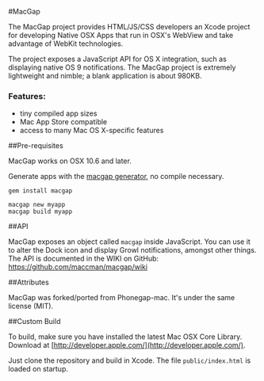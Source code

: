 #MacGap

The MacGap project provides HTML/JS/CSS developers an Xcode project for developing Native OSX Apps that run in OSX's WebView and take advantage of WebKit technologies.

The project exposes a JavaScript API for OS X integration, such as displaying native OS 9 notifications. The MacGap project is extremely lightweight and nimble; a blank application is about 980KB.

### Features:
* tiny compiled app sizes
* Mac App Store compatible
* access to many Mac OS X-specific features

##Pre-requisites

MacGap works on OSX 10.6 and later.

Generate apps with the [macgap generator](http://github.com/maccman/macgap-rb), no compile necessary.

    gem install macgap

    macgap new myapp
    macgap build myapp

##API

MacGap exposes an object called `macgap` inside JavaScript. You can use it to alter the Dock icon and display Growl notifications, amongst other things. The API is documented in the WIKI on GitHub: https://github.com/maccman/macgap/wiki


##Attributes

MacGap was forked/ported from Phonegap-mac. It's under the same license (MIT).

##Custom Build

To build, make sure you have installed the latest Mac OSX Core Library. Download at [http://developer.apple.com/](http://developer.apple.com/).

Just clone the repository and build in Xcode. The file `public/index.html` is loaded on startup.
